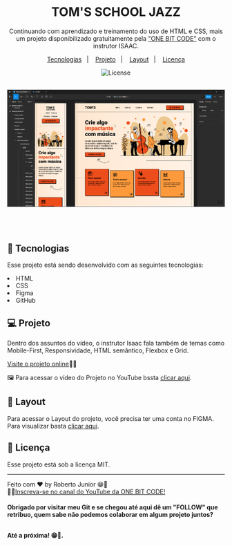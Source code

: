 
<h1 align="center"> TOM'S SCHOOL JAZZ </h1>

<p align="center">
Continuando com aprendizado e treinamento do uso de HTML e CSS, mais um projeto disponibilizado gratuitamente pela <a href="#">"ONE BIT CODE"</a> com o instrutor ISAAC. <br/>
</p>

<p align="center">
  <a href="#-tecnologias">Tecnologias</a>&nbsp;&nbsp;&nbsp;|&nbsp;&nbsp;&nbsp;
  <a href="#-projeto">Projeto</a>&nbsp;&nbsp;&nbsp;|&nbsp;&nbsp;&nbsp;
  <a href="#-layout">Layout</a>&nbsp;&nbsp;&nbsp;|&nbsp;&nbsp;&nbsp;
  <a href="#memo-licença">Licença</a>
</p>


<p align="center">
  <img alt="License" src="https://img.shields.io/static/v1?label=license&message=MIT&color=49AA26&labelColor=000000">
</p>

<br>

  <div align="center">
    <a target="_blank" href="https://robertojunnior.github.io/jazz-school/">
    <img width="800px" src="./img/mockup-jazz-school.png" alt="projeto">
    </a>
  </div>

<br>
<br>

<br>


## 🚀 Tecnologias

Esse projeto está sendo desenvolvido com as seguintes tecnologias:

<li> HTML
<li> CSS
<li> Figma
<li> GitHub

## 💻 Projeto

Dentro dos assuntos do vídeo, o instrutor Isaac fala também de temas como Mobile-First, Responsividade, HTML semântico, Flexbox e Grid.

[Visite o projeto online](https://robertojunnior.github.io/jazz-school/)🧑‍🚀

🖼️ Para acessar o vídeo do Projeto no YouTube bssta <a href="https://youtu.be/Wo7UnH8TYbc">clicar aqui</a>.

## 🔖 Layout

Para acessar o Layout do projeto, você precisa ter uma conta no FIGMA.
Para visualizar basta <a href="https://www.figma.com/file/nTOrB74eEDCQd2y7nOR6Se/Tom's-Jazz-School?node-id=23%3A4327&t=YF4hMccfs0RxNYcQ-1">clicar aqui</a>. 


## :memo: Licença

Esse projeto está sob a licença MIT.

---

Feito com ♥ by Roberto Junior 😁:wave: 
<br>🧑‍🚀[Inscreva-se no canal do YouTube da ONE BIT CODE!](https://www.youtube.com/@OneBitCode)

    
<h4> Obrigado por visitar meu Git e se chegou até aqui dê um "FOLLOW" que retribuo, quem sabe não podemos colaborar em algum projeto juntos?
  <br>
  <br>
<p> Até a próxima! 😁🖖.

